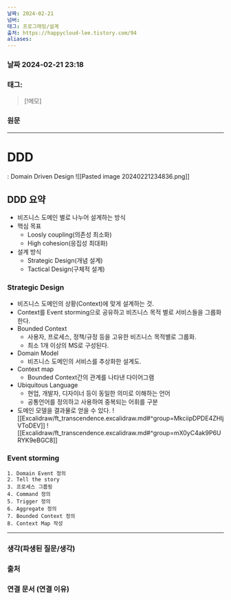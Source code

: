 ```yaml
---
날짜: 2024-02-21
넘버: 
태그: 프로그래밍/설계
출처: https://happycloud-lee.tistory.com/94
aliases:
---
```

### 날짜  2024-02-21 23:18

### 태그:

>[!메모]
>

### 원문
---
# DDD
: Domain Driven Design
![[Pasted image 20240221234836.png]]
## DDD 요약
- 비즈니스 도메인 별로 나누어 설계하는 방식
- 핵심 목표
	- Loosly coupling(의존성 최소화)
	- High cohesion(응집성 최대화)
- 설계 방식
	- Strategic Design(개념 설계)
	- Tactical Design(구체적 설계)
### Strategic Design
- 비즈니스 도메인의 상황(Context)에 맞게 설계하는 것.
- Context를 Event storming으로 공유하고 비즈니스 목적 별로 서비스들을 그룹화한다.
- Bounded Context
	- 사용자, 프로세스, 정책/규정 등을 고유한 비즈니스 목적별로 그룹화.
	- 최소 1개 이상의 MS로 구성된다.
- Domain Model
	- 비즈니스 도메인의 서비스를 추상화한 설계도.
- Context map
	- Bounded Context간의 관계를 나타낸 다이어그램
- Ubiquitous Language
	- 현업, 개발자, 디자이너 등이 동일한 의미로 이해하는 언어
	- 공통언어를 정의하고 사용하여 중복되는 어휘를 구분
- 도메인 모델을 결과물로 얻을 수 있다.
![[Excalidraw/ft_transcendence.excalidraw.md#^group=MkciipDPDE4ZHljVToDEV]]
![[Excalidraw/ft_transcendence.excalidraw.md#^group=mX0yC4ak9P6URYK9eBGC8]]
### Event storming
```
1. Domain Event 정의
2. Tell the story
3. 프로세스 그룹핑
4. Command 정의
5. Trigger 정의
6. Aggregate 정의
7. Bounded Context 정의
8. Context Map 작성
```



---
### 생각(파생된 질문/생각)

### 출처

### 연결 문서 (연결 이유)
